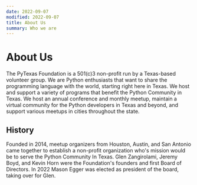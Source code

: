 ```yaml
---
date: 2022-09-07
modified: 2022-09-07
title: About Us
summary: Who we are
---
```

# About Us
The PyTexas Foundation is a 501(c)3 non-profit run by a Texas-based volunteer 
group. We are Python enthusiasts that want to share the programming language 
with the world, starting right here in Texas. We host and support a variety of 
programs that benefit the Python Community in Texas. We host an annual conference 
and monthly meetup, maintain a virtual community for the Python developers in Texas
and beyond, and support various meetups in cities throughout the state.

## History
Founded in 2014, meetup organizers from Houston, Austin, and San Antonio came
together to establish a non-profit organization who's mission would be to 
serve the Python Community In Texas. Glen Zangirolami, Jeremy Boyd, and Kevin
Horn were the Foundation's founders and first Board of Directors. In 2022 Mason
Egger was elected as president of the board, taking over for Glen. 